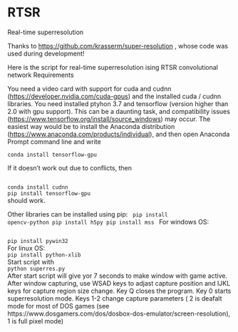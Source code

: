 # RTSR
Real-time superresolution

Thanks to https://github.com/krasserm/super-resolution , whose code was used during development!

Here is the script for real-time superresolution ising RTSR convolutional network
Requirements 


You need a video card with support for cuda and cudnn (https://developer.nvidia.com/cuda-gpus) and the installed cuda / cudnn libraries. You need installed ptyhon 3.7 and tensorflow (version higher than 2.0 with gpu support). This can be a daunting task, and compatibility issues (https://www.tensorflow.org/install/source_windows) may occur. The easiest way would be to install the Anaconda distribution (https://www.anaconda.com/products/individual), and then open Anaconda Prompt command line and write


<code>conda install tensorflow-gpu</code>


If it doesn’t work out due to conflicts, then

<code>
conda install cudnn
pip install tensorflow-gpu
</code>
should work.


Other libraries can be installed using pip:
<code>
pip install opencv-python
pip install h5py
pip install mss
</code>
For windows OS:

<code>
pip install pywin32
</code>
For linux OS:
<code>
pip install python-xlib
</code>
Start script with
<code>
python superres.py
</code>
After start script will give yor 7 seconds to make window with game active. After window capturing, use WSAD keys to adjast capture position and IJKL keys for capture region size change. Key Q closes the program. Key 0 starts superresolution mode. Keys 1-2 change capture parameters ( 2 is deafalt mode for most of DOS games (see https://www.dosgamers.com/dos/dosbox-dos-emulator/screen-resolution), 1 is full pixel mode)
